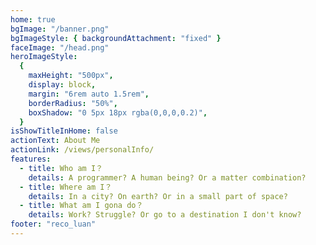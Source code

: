 ```yaml
---
home: true
bgImage: "/banner.png"
bgImageStyle: { backgroundAttachment: "fixed" }
faceImage: "/head.png"
heroImageStyle:
  {
    maxHeight: "500px",
    display: block,
    margin: "6rem auto 1.5rem",
    borderRadius: "50%",
    boxShadow: "0 5px 18px rgba(0,0,0,0.2)",
  }
isShowTitleInHome: false
actionText: About Me
actionLink: /views/personalInfo/
features:
  - title: Who am I？
    details: A programmer? A human being? Or a matter combination?
  - title: Where am I？
    details: In a city? On earth? Or in a small part of space?
  - title: What am I gona do？
    details: Work? Struggle? Or go to a destination I don't know?
footer: "reco_luan"
---
```

